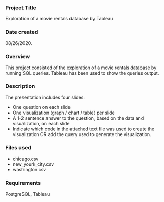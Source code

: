 ### Project Title
Exploration of a movie rentals database by Tableau

### Date created
08/26/2020.

### Overview
This project consisted of the exploration of a movie rentals database by running SQL queries.
Tableau has been used to show the queries output.

### Description
The presentation includes four slides:

- One question on each slide
- One visualization (graph / chart / table) per slide
- A 1-2 sentence answer to the question, based on the data and visualization, on each slide
- Indicate which code in the attached text file was used to create the visualization OR add the query used to generate the visualization.

### Files used
- chicago.csv 
- new_yourk_city.csv 
- washington.csv

### Requirements
PostgreSQL, Tableau
